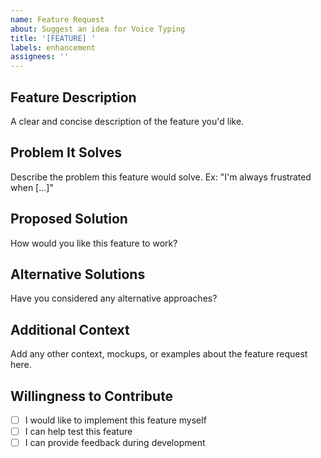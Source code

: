```yaml
---
name: Feature Request
about: Suggest an idea for Voice Typing
title: '[FEATURE] '
labels: enhancement
assignees: ''
---
```


## Feature Description
A clear and concise description of the feature you'd like.

## Problem It Solves
Describe the problem this feature would solve. Ex: "I'm always frustrated when [...]"

## Proposed Solution
How would you like this feature to work?

## Alternative Solutions
Have you considered any alternative approaches?

## Additional Context
Add any other context, mockups, or examples about the feature request here.

## Willingness to Contribute
- [ ] I would like to implement this feature myself
- [ ] I can help test this feature
- [ ] I can provide feedback during development
